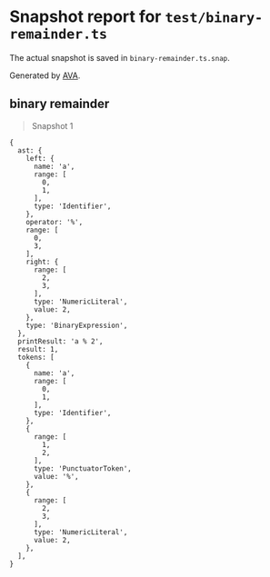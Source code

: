 # Snapshot report for `test/binary-remainder.ts`

The actual snapshot is saved in `binary-remainder.ts.snap`.

Generated by [AVA](https://avajs.dev).

## binary remainder

> Snapshot 1

    {
      ast: {
        left: {
          name: 'a',
          range: [
            0,
            1,
          ],
          type: 'Identifier',
        },
        operator: '%',
        range: [
          0,
          3,
        ],
        right: {
          range: [
            2,
            3,
          ],
          type: 'NumericLiteral',
          value: 2,
        },
        type: 'BinaryExpression',
      },
      printResult: 'a % 2',
      result: 1,
      tokens: [
        {
          name: 'a',
          range: [
            0,
            1,
          ],
          type: 'Identifier',
        },
        {
          range: [
            1,
            2,
          ],
          type: 'PunctuatorToken',
          value: '%',
        },
        {
          range: [
            2,
            3,
          ],
          type: 'NumericLiteral',
          value: 2,
        },
      ],
    }
